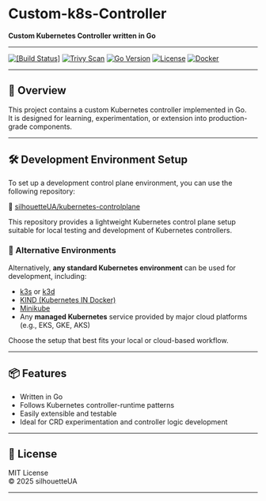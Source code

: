 # Custom-k8s-Controller

**Custom Kubernetes Controller written in Go**

---

[![[Build Status]](https://github.com/silhouetteUA/k8s-controller/actions/workflows/ci.yaml/badge.svg)](...)
[![Trivy Scan](https://github.com/silhouetteUA/k8s-controller/actions/workflows/trivy.yaml/badge.svg)](...)
[![Go Version](https://img.shields.io/badge/go-1.24.4-blue)](...)
[![License](https://img.shields.io/github/license/silhouetteUA/k8s-controller)](...)
[![Docker](https://img.shields.io/badge/docker-ghcr.io%2Fsilhouetteua%2Fk8s--controller-blue)](...)


---

## 🚀 Overview

This project contains a custom Kubernetes controller implemented in Go.  
It is designed for learning, experimentation, or extension into production-grade components.

---

## 🛠️ Development Environment Setup

To set up a development control plane environment, you can use the following repository:

🔗 [silhouetteUA/kubernetes-controlplane](https://github.com/silhouetteUA/kubernetes-controlplane)

This repository provides a lightweight Kubernetes control plane setup suitable for local testing and development of Kubernetes controllers.

### 🔄 Alternative Environments

Alternatively, **any standard Kubernetes environment** can be used for development, including:

- [k3s](https://k3s.io/) or [k3d](https://k3d.io/)
- [KIND (Kubernetes IN Docker)](https://kind.sigs.k8s.io/)
- [Minikube](https://minikube.sigs.k8s.io/)
- Any **managed Kubernetes** service provided by major cloud platforms (e.g., EKS, GKE, AKS)

Choose the setup that best fits your local or cloud-based workflow.

---

## 📦 Features

- Written in Go
- Follows Kubernetes controller-runtime patterns
- Easily extensible and testable
- Ideal for CRD experimentation and controller logic development

---

## 📄 License

MIT License  
© 2025 silhouetteUA

---
